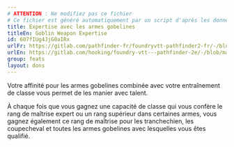 ```yaml
---
# ATTENTION : Ne modifiez pas ce fichier
# Ce fichier est généré automatiquement par un script d'après les données du module Foundry VTT officiel et de sa traduction
title: Expertise avec les armes gobelines
titleEn: Goblin Weapon Expertise
id: 607fIUg4JjG0aIRx
urlFr: https://gitlab.com/pathfinder-fr/foundryvtt-pathfinder2-fr/-/blob/master/data/feats/607fIUg4JjG0aIRx.htm
urlEn: https://gitlab.com/hooking/foundry-vtt---pathfinder-2e/-/blob/master/packs/data/feats.db/goblin-weapon-expertise.json
group: feats
layout: dons
---
```

Votre affinité pour les armes gobelines combinée avec votre entraînement de classe vous permet de les manier avec talent.

À chaque fois que vous gagnez une capacité de classe qui vous confère le rang de maîtrise expert ou un rang supérieur dans certaines armes, vous gagnez également ce rang de maîtrise pour les tranchechien, les coupecheval et toutes les armes gobelines avec lesquelles vous êtes qualifié.


